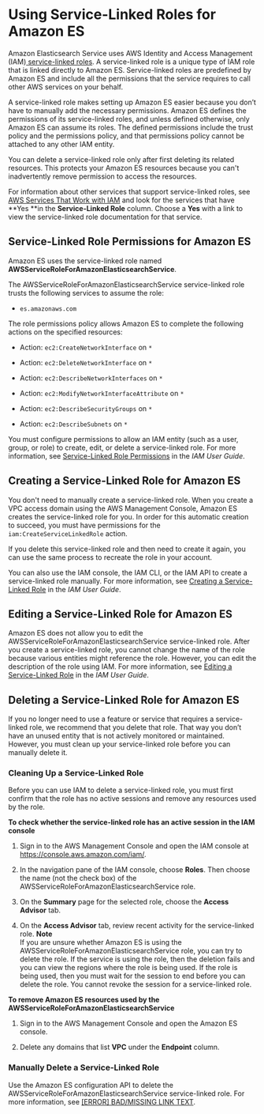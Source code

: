 # Using Service\-Linked Roles for Amazon ES<a name="slr-es"></a>

Amazon Elasticsearch Service uses AWS Identity and Access Management \(IAM\)[ service\-linked roles](http://docs.aws.amazon.com/IAM/latest/UserGuide/id_roles_terms-and-concepts.html#iam-term-service-linked-role)\. A service\-linked role is a unique type of IAM role that is linked directly to Amazon ES\. Service\-linked roles are predefined by Amazon ES and include all the permissions that the service requires to call other AWS services on your behalf\. 

A service\-linked role makes setting up Amazon ES easier because you don’t have to manually add the necessary permissions\. Amazon ES defines the permissions of its service\-linked roles, and unless defined otherwise, only Amazon ES can assume its roles\. The defined permissions include the trust policy and the permissions policy, and that permissions policy cannot be attached to any other IAM entity\.

You can delete a service\-linked role only after first deleting its related resources\. This protects your Amazon ES resources because you can't inadvertently remove permission to access the resources\.

For information about other services that support service\-linked roles, see [AWS Services That Work with IAM](http://docs.aws.amazon.com/IAM/latest/UserGuide/reference_aws-services-that-work-with-iam.html) and look for the services that have **Yes **in the **Service\-Linked Role** column\. Choose a **Yes** with a link to view the service\-linked role documentation for that service\.

## Service\-Linked Role Permissions for Amazon ES<a name="slr-permissions"></a>

Amazon ES uses the service\-linked role named **AWSServiceRoleForAmazonElasticsearchService**\.

The AWSServiceRoleForAmazonElasticsearchService service\-linked role trusts the following services to assume the role:

+ `es.amazonaws.com`

The role permissions policy allows Amazon ES to complete the following actions on the specified resources:

+ Action: `ec2:CreateNetworkInterface` on `*`

+ Action: `ec2:DeleteNetworkInterface` on `*`

+ Action: `ec2:DescribeNetworkInterfaces` on `*`

+ Action: `ec2:ModifyNetworkInterfaceAttribute` on `*`

+ Action: `ec2:DescribeSecurityGroups` on `*`

+ Action: `ec2:DescribeSubnets` on `*`

You must configure permissions to allow an IAM entity \(such as a user, group, or role\) to create, edit, or delete a service\-linked role\. For more information, see [Service\-Linked Role Permissions](http://docs.aws.amazon.com/IAM/latest/UserGuide/using-service-linked-roles.html#service-linked-role-permissions) in the *IAM User Guide*\.

## Creating a Service\-Linked Role for Amazon ES<a name="create-slr"></a>

You don't need to manually create a service\-linked role\. When you create a VPC access domain using the AWS Management Console, Amazon ES creates the service\-linked role for you\. In order for this automatic creation to succeed, you must have permissions for the `iam:CreateServiceLinkedRole` action\.

If you delete this service\-linked role and then need to create it again, you can use the same process to recreate the role in your account\.

You can also use the IAM console, the IAM CLI, or the IAM API to create a service\-linked role manually\. For more information, see [Creating a Service\-Linked Role](http://docs.aws.amazon.com/IAM/latest/UserGuide/using-service-linked-roles.html#create-service-linked-role) in the *IAM User Guide*\.

## Editing a Service\-Linked Role for Amazon ES<a name="edit-slr"></a>

Amazon ES does not allow you to edit the AWSServiceRoleForAmazonElasticsearchService service\-linked role\. After you create a service\-linked role, you cannot change the name of the role because various entities might reference the role\. However, you can edit the description of the role using IAM\. For more information, see [Editing a Service\-Linked Role](http://docs.aws.amazon.com/IAM/latest/UserGuide/using-service-linked-roles.html#edit-service-linked-role) in the *IAM User Guide*\.

## Deleting a Service\-Linked Role for Amazon ES<a name="delete-slr"></a>

If you no longer need to use a feature or service that requires a service\-linked role, we recommend that you delete that role\. That way you don’t have an unused entity that is not actively monitored or maintained\. However, you must clean up your service\-linked role before you can manually delete it\.

### Cleaning Up a Service\-Linked Role<a name="slr-review-before-delete"></a>

Before you can use IAM to delete a service\-linked role, you must first confirm that the role has no active sessions and remove any resources used by the role\.

**To check whether the service\-linked role has an active session in the IAM console**

1. Sign in to the AWS Management Console and open the IAM console at [https://console\.aws\.amazon\.com/iam/](https://console.aws.amazon.com/iam/)\.

1. In the navigation pane of the IAM console, choose **Roles**\. Then choose the name \(not the check box\) of the AWSServiceRoleForAmazonElasticsearchService role\.

1. On the **Summary** page for the selected role, choose the **Access Advisor** tab\.

1. On the **Access Advisor** tab, review recent activity for the service\-linked role\.
**Note**  
If you are unsure whether Amazon ES is using the AWSServiceRoleForAmazonElasticsearchService role, you can try to delete the role\. If the service is using the role, then the deletion fails and you can view the regions where the role is being used\. If the role is being used, then you must wait for the session to end before you can delete the role\. You cannot revoke the session for a service\-linked role\. 

**To remove Amazon ES resources used by the AWSServiceRoleForAmazonElasticsearchService**

1. Sign in to the AWS Management Console and open the Amazon ES console\.

1. Delete any domains that list **VPC** under the **Endpoint** column\.

### Manually Delete a Service\-Linked Role<a name="slr-manual-delete"></a>

Use the Amazon ES configuration API to delete the AWSServiceRoleForAmazonElasticsearchService service\-linked role\. For more information, see [[ERROR] BAD/MISSING LINK TEXT](es-configuration-api.md#es-configuration-api-actions-deleteelasticsearchservicerole)\.
